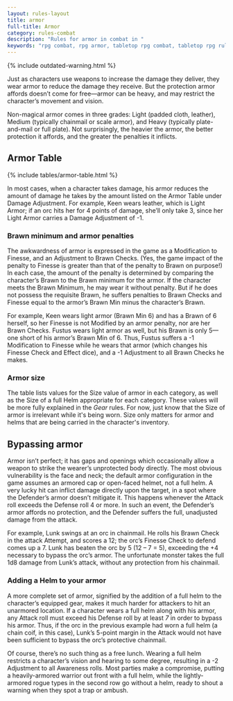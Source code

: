 ```yaml
---
layout: rules-layout
title: armor
full-title: Armor
category: rules-combat
description: "Rules for armor in combat in "
keywords: "rpg combat, rpg armor, tabletop rpg combat, tabletop rpg rules, "
---
```


{% include outdated-warning.html %}

Just as characters use weapons to increase the damage they deliver, they wear armor to reduce the damage they receive. But the protection armor affords doesn’t come for free—armor can be heavy, and may restrict the character’s movement and vision.

Non-magical armor comes in three grades: Light (padded cloth, leather), Medium (typically chainmail or scale armor), and Heavy (typically plate-and-mail or full plate). Not surprisingly, the heavier the armor, the better protection it affords, and the greater the penalties it inflicts.

## Armor Table
{% include tables/armor-table.html %}

In most cases, when a character takes damage, his armor reduces the amount of damage he takes by the amount listed on the Armor Table under Damage Adjustment. For example, Keen wears leather, which is Light Armor; if an orc hits her for 4 points of damage, she’ll only take 3, since her Light Armor carries a Damage Adjustment of -1.

### Brawn minimum and armor penalties
The awkwardness of armor is expressed in the game as a Modification to Finesse, and an Adjustment to Brawn Checks. (Yes, the game impact of the penalty to Finesse is greater than that of the penalty to Brawn on purpose!) In each case, the amount of the penalty is determined by comparing the character’s Brawn to the Brawn minimum for the armor. If the character meets the Brawn Minimum, he may wear it without penalty. But if he does not possess the requisite Brawn, he suffers penalties to Brawn Checks and Finesse equal to the armor’s Brawn Min minus the character’s Brawn.

For example, Keen wears light armor (Brawn Min 6) and has a Brawn of 6 herself, so her Finesse is not Modified by an armor penalty, nor are her Brawn Checks. Fustus wears light armor as well, but his Brawn is only 5&mdash;one short of his armor’s Brawn Min of 6. Thus, Fustus suffers a -1 Modification to Finesse while he wears that armor (which changes his Finesse Check and Effect dice), and a -1 Adjustment to all Brawn Checks he makes.

### Armor size
The table lists values for the Size value of armor in each category, as well as the Size of a full Helm appropriate for each category. These values will be more fully explained in the _Gear_ rules. For now, just know that the Size of armor is irrelevant while it's being worn. Size only matters for armor and helms that are being carried in the character's inventory.

## Bypassing armor
Armor isn’t perfect; it has gaps and openings which occasionally allow a weapon to strike the wearer’s unprotected body directly. The most obvious vulnerability is the face and neck; the default armor configuration in the game assumes an armored cap or open-faced helmet, not a full helm. A very lucky hit can inflict damage directly upon the target, in a spot where the Defender’s armor doesn’t mitigate it. This happens whenever the Attack roll exceeds the Defense roll 4 or more. In such an event, the Defender’s armor affords no protection, and the Defender suffers the full, unadjusted damage from the attack.

For example, Lunk swings at an orc in chainmail. He rolls his Brawn Check in the attack Attempt, and scores a 12; the orc’s Finesse Check to defend comes up a 7. Lunk has beaten the orc by 5 (12 – 7 = 5), exceeding the +4 necessary to bypass the orc’s armor. The unfortunate monster takes the full 1d8 damage from Lunk’s attack, without any protection from his chainmail.

### Adding a Helm to your armor
A more complete set of armor, signified by the addition of a full helm to the character’s equipped gear, makes it much harder for attackers to hit an unarmored location. If a character wears a full helm along with his armor, any Attack roll must exceed his Defense roll by at least _7_ in order to bypass his armor. Thus, if the orc in the previous example had worn a full helm (a chain coif, in this case), Lunk’s 5-point margin in the Attack would not have been sufficient to bypass the orc’s protective chainmail.

Of course, there’s no such thing as a free lunch. Wearing a full helm restricts a character’s vision and hearing to some degree, resulting in a -2 Adjustment to all Awareness rolls. Most parties make a compromise, putting a heavily-armored warrior out front with a full helm, while the lightly-armored rogue types in the second row go without a helm, ready to shout a warning when they spot a trap or ambush.
